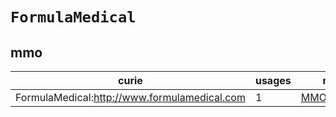 # `FormulaMedical`

## mmo

| curie                                        |   usages | nodes                                             |
|----------------------------------------------|----------|---------------------------------------------------|
| FormulaMedical:http://www.formulamedical.com |        1 | [MMO:0000192](https://bioregistry.io/MMO:0000192) |

